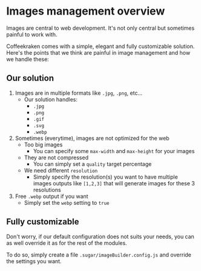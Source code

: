 <!-- This file has been generated using
     the "@coffeekraken/s-markdown-builder" package.
     !!! Do not edit it directly... -->


<!-- body -->

<!--
/**
* @name            Overview
* @namespace       doc.images
* @type            Markdown
* @platform        md
* @status          stable
* @menu            Documentation / Images           /doc/images/overview
*
* @since           2.0.0
* @author    Olivier Bossel <olivier.bossel@gmail.com> (https://coffeekraken.io)
*/
-->

# Images management overview

Images are central to web development. It's not only central but sometimes painful to work with.

Coffeekraken comes with a simple, elegant and fully customizable solution. Here's the points that we think are painful in image management and how we handle these:

## Our solution

1. Images are in multiple formats like `.jpg`, `.png`, etc...
   - Our solution handles:
     - `.jpg`
     - `.png`
     - `.gif`
     - `.svg`
     - `.webp`
2. Sometimes (everytime), images are not optimized for the web
   - Too big images
     - You can specify some `max-width` and `max-height` for your images
   - They are not compressed
     - You can simply set a `quality` target percentage
   - We need different `resolution`
     - Simply specify the resolution(s) you want to have multiple images outputs like `[1,2,3]` that will generate images for these 3 resolutions
3. Free `.webp` output if you want
   - Simply set the `webp` setting to `true`

## Fully customizable

Don't worry, if our default configuration does not suits your needs, you can as well override it as for the rest of the modules.

To do so, simply create a file `.sugar/imageBuilder.config.js` and override the settings you want.


<dl>
</dl>

